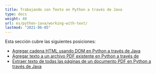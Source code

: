 ```yaml
---
title: Trabajando con Texto en Python a través de Java
type: docs
weight: 40
url: es/python-java/working-with-text/
lastmod: "2021-06-05"
---
```


Esta sección cubre las siguientes posiciones:

- [Agregar cadena HTML usando DOM en Python a través de Java](/pdf/python-java/add-html-string-using-dom-in-python/)
- [Agregar texto a un archivo PDF existente en Python a través de](/pdf/python-java/add-text-to-an-existing-pdf-file-in-python/)
- [Extraer texto de todas las páginas de un documento PDF en Python a través de Java](/pdf/python-java/extract-text-from-all-the-pages-of-a-pdf-document-in-python/)